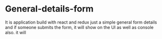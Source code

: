 # General-details-form
It is application build with react and redux just a simple general form details and if someone submits the form, it will show on the UI as well as console also. it will 
